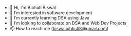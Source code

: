 - 👋 Hi, I’m Bibhuti Biswal
- 👀 I’m interested in software development
- 🌱 I’m currently learning DSA using Java
- 💞️ I’m looking to collaborate on DSA and Web Dev Projects
- 📫 How to reach me (biswalbibhuti8@gmail.com)

<!---
Bibhuti63/Bibhuti63 is a ✨ special ✨ repository because its `README.md` (this file) appears on your GitHub profile.
You can click the Preview link to take a look at your changes.
--->

